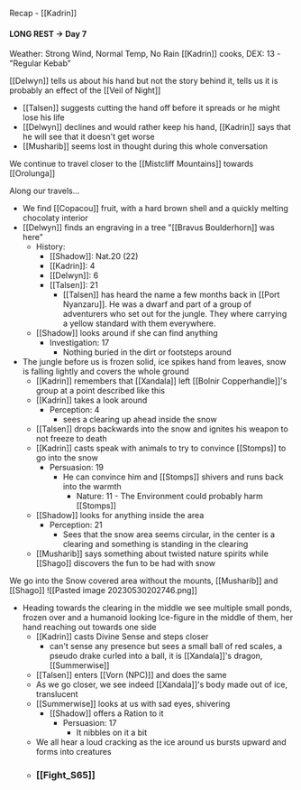 Recap - [[Kadrin]]

#### LONG REST -> Day 7
Weather: Strong Wind, Normal Temp, No Rain
[[Kadrin]] cooks, DEX: 13 - "Regular Kebab"

[[Delwyn]] tells us about his hand but not the story behind it, tells us it is probably an effect of the [[Veil of Night]]
- [[Talsen]] suggests cutting the hand off before it spreads or he might lose his life
- [[Delwyn]] declines and would rather keep his hand, [[Kadrin]] says that he will see that it doesn't get worse
- [[Musharib]] seems lost in thought during this whole conversation

We continue to travel closer to the [[Mistcliff Mountains]] towards [[Orolunga]]

Along our travels...
- We find [[Copacou]] fruit, with a hard brown shell and a quickly melting chocolaty interior
- [[Delwyn]] finds an engraving in a tree "[[Bravus Boulderhorn]] was here"
	- History:
		- [[Shadow]]: Nat.20 (22)
		- [[Kadrin]]: 4
		- [[Delwyn]]: 6
		- [[Talsen]]: 21
			- [[Talsen]] has heard the name a few months back in [[Port Nyanzaru]]. He was a dwarf and part of a group of adventurers who set out for the jungle. They where carrying a yellow standard with them everywhere.
	- [[Shadow]] looks around if she can find anything
		- Investigation: 17
			- Nothing buried in the dirt or footsteps around
- The jungle before us is frozen solid, ice spikes hand from leaves, snow is falling lightly and covers the whole ground
	- [[Kadrin]] remembers that [[Xandala]] left [[Bolnir Copperhandle]]'s group at a point described like this
	- [[Kadrin]] takes a look around
		- Perception: 4
			- sees a clearing up ahead inside the snow
	- [[Talsen]] drops backwards into the snow and ignites his weapon to not freeze to death
	- [[Kadrin]] casts speak with animals to try to convince [[Stomps]] to go into the snow
		- Persuasion: 19
			- He can convince him and [[Stomps]] shivers and runs back into the warmth
				- Nature: 11 - The Environment could probably harm [[Stomps]]
	- [[Shadow]] looks for anything inside the area
		- Perception: 21
			- Sees that the snow area seems circular, in the center is a clearing and something is standing in the clearing
	- [[Musharib]] says something about twisted nature spirits while [[Shago]] discovers the fun to be had with snow

We go into the Snow covered area without the mounts, [[Musharib]] and [[Shago]]
![[Pasted image 20230530202746.png]]
- Heading towards the clearing in the middle we see multiple small ponds, frozen over and a humanoid looking Ice-figure in the middle of them, her hand reaching out towards one side
	- [[Kadrin]] casts Divine Sense and steps closer
		- can't sense any presence but sees a small ball of red scales, a pseudo drake curled into a ball, it is [[Xandala]]'s dragon, [[Summerwise]]
	- [[Talsen]] enters [[Vorn (NPC)]] and does the same
	- As we go closer, we see indeed [[Xandala]]'s body made out of ice, translucent
	- [[Summerwise]] looks at us with sad eyes, shivering
		- [[Shadow]] offers a Ration to it
			- Persuasion: 17
				- It nibbles on it a bit
	- We all hear a loud cracking as the ice around us bursts upward and forms into creatures
	- ### [[Fight_S65]]